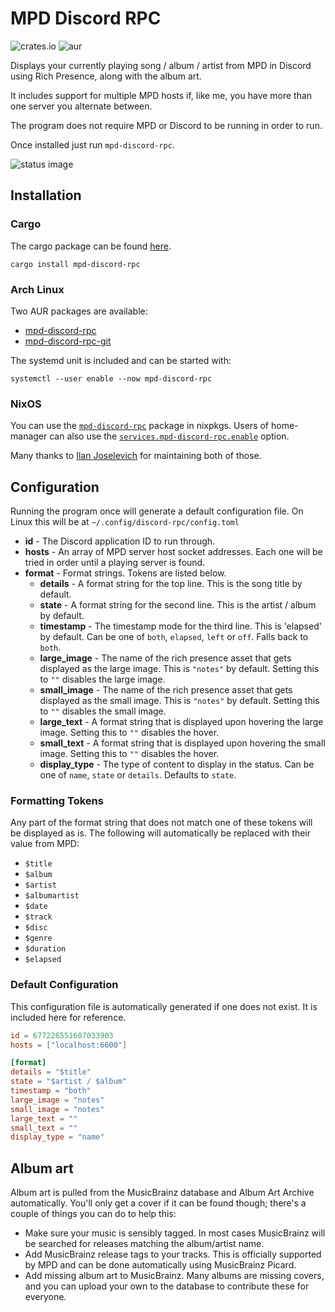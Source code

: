 # MPD Discord RPC

![crates.io](https://img.shields.io/crates/v/mpd-discord-rpc)
![aur](https://img.shields.io/aur/version/mpd-discord-rpc-git)

Displays your currently playing song / album / artist from MPD in Discord using
Rich Presence, along with the album art.

It includes support for multiple MPD hosts if, like me, you have more than one
server you alternate between.

The program does not require MPD or Discord to be running in order to run.

Once installed just run `mpd-discord-rpc`.

![status image](https://user-images.githubusercontent.com/5057870/174365384-f8ce4aae-cd99-4177-9304-da757206015a.png)

## Installation

### Cargo

The cargo package can be found [here](https://crates.io/crates/mpd-discord-rpc).

```
cargo install mpd-discord-rpc
```

### Arch Linux

Two AUR packages are available:

- [mpd-discord-rpc](https://aur.archlinux.org/packages/mpd-discord-rpc)
- [mpd-discord-rpc-git](https://aur.archlinux.org/packages/mpd-discord-rpc-git)

The systemd unit is included and can be started with:

```
systemctl --user enable --now mpd-discord-rpc
```

### NixOS

You can use the
[`mpd-discord-rpc`](https://search.nixos.org/packages?channel=unstable&show=mpd-discord-rpc&from=0&size=50&sort=relevance&type=packages&query=mpd-discord-rpc)
package in nixpkgs. Users of home-manager can also use the
[`services.mpd-discord-rpc.enable`](https://github.com/nix-community/home-manager/blob/master/modules/services/mpd-discord-rpc.nix)
option.

Many thanks to [Ilan Joselevich](https://github.com/Kranzes) for maintaining
both of those.

## Configuration

Running the program once will generate a default configuration file. On Linux
this will be at `~/.config/discord-rpc/config.toml`

- **id** - The Discord application ID to run through.
- **hosts** - An array of MPD server host socket addresses. Each one will be
  tried in order until a playing server is found.
- **format** - Format strings. Tokens are listed below.
  - **details** - A format string for the top line. This is the song title by
    default.
  - **state** - A format string for the second line. This is the artist / album
    by default.
  - **timestamp** - The timestamp mode for the third line. This is 'elapsed' by
    default. Can be one of `both`, `elapsed`, `left` or `off`. Falls back to
    `both`.
  - **large_image** - The name of the rich presence asset that gets displayed as
    the large image. This is `"notes"` by default. Setting this to `""` disables
    the large image.
  - **small_image** - The name of the rich presence asset that gets displayed as
    the small image. This is `"notes"` by default. Setting this to `""` disables
    the small image.
  - **large_text** - A format string that is displayed upon hovering the large
    image. Setting this to `""` disables the hover.
  - **small_text** - A format string that is displayed upon hovering the small
    image. Setting this to `""` disables the hover.
  - **display_type** - The type of content to display in the status. Can be one
    of `name`, `state` or `details`. Defaults to `state`.

### Formatting Tokens

Any part of the format string that does not match one of these tokens will be
displayed as is. The following will automatically be replaced with their value
from MPD:

- `$title`
- `$album`
- `$artist`
- `$albumartist`
- `$date`
- `$track`
- `$disc`
- `$genre`
- `$duration`
- `$elapsed`

### Default Configuration

This configuration file is automatically generated if one does not exist. It is
included here for reference.

```toml
id = 677226551607033903
hosts = ["localhost:6600"]

[format]
details = "$title"
state = "$artist / $album"
timestamp = "both"
large_image = "notes"
small_image = "notes"
large_text = ""
small_text = ""
display_type = "name"
```

## Album art

Album art is pulled from the MusicBrainz database and Album Art Archive
automatically. You'll only get a cover if it can be found though; there's a
couple of things you can do to help this:

- Make sure your music is sensibly tagged. In most cases MusicBrainz will be
  searched for releases matching the album/artist name.
- Add MusicBrainz release tags to your tracks. This is officially supported by
  MPD and can be done automatically using MusicBrainz Picard.
- Add missing album art to MusicBrainz. Many albums are missing covers, and you
  can upload your own to the database to contribute these for everyone.
